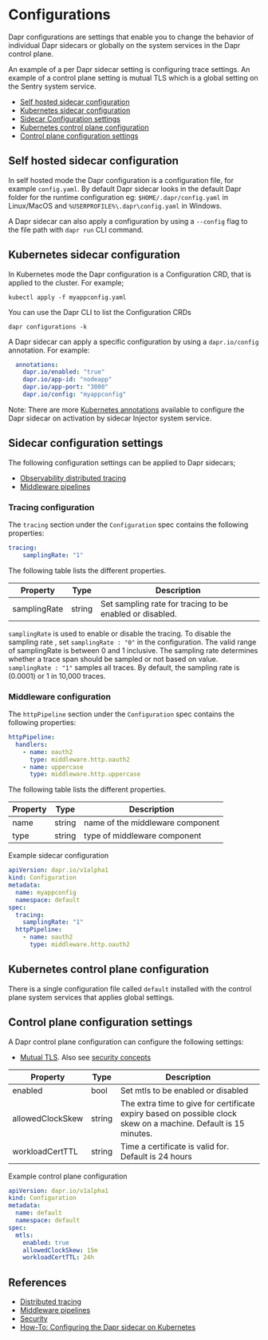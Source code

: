 # Configurations
Dapr configurations are settings that enable you to change the behavior of individual Dapr sidecars or globally on the system services in the Dapr control plane.

An example of a per Dapr sidecar setting is configuring trace settings. An example of a control plane setting is mutual TLS which is a global setting on the Sentry system service.   

- [Self hosted sidecar configuration](#self-hosted-sidecar-configuration)
- [Kubernetes sidecar configuration](#kubernetes-sidecar-configuration)
- [Sidecar Configuration settings](#sidecar-configuration-settings)
- [Kubernetes control plane configuration](#kubernetes-control-plane-configuration)
- [Control plane configuration settings](#control-plane-configuration-settings)

## Self hosted sidecar configuration
In self hosted mode the Dapr configuration is a configuration file, for example `config.yaml`. By default Dapr sidecar looks in the default Dapr folder for the runtime configuration eg: `$HOME/.dapr/config.yaml` in Linux/MacOS and `%USERPROFILE%\.dapr\config.yaml` in Windows.

A Dapr sidecar can also apply a configuration by using a ```--config``` flag to the file path with ```dapr run``` CLI command.

## Kubernetes sidecar configuration 
In Kubernetes mode the Dapr configuration is a Configuration CRD, that is applied to the cluster. For example;

```cli
kubectl apply -f myappconfig.yaml
```

You can use the Dapr CLI to list the Configuration CRDs

```cli
dapr configurations -k
```

A Dapr sidecar can apply a specific configuration by using a ```dapr.io/config``` annotation. For example:

```yml
  annotations:
    dapr.io/enabled: "true"
    dapr.io/app-id: "nodeapp"
    dapr.io/app-port: "3000"
    dapr.io/config: "myappconfig"
```
Note: There are more [Kubernetes annotations](../../howto/configure-k8s/README.md) available to configure the Dapr sidecar on activation by sidecar Injector system service.

## Sidecar configuration settings

The following configuration settings can be applied to Dapr sidecars;

* [Observability distributed tracing](../observability/traces.md)
* [Middleware pipelines](../middleware/README.md)

### Tracing configuration

The `tracing` section under the `Configuration` spec contains the following properties:

```yml
tracing:
    samplingRate: "1"
```

The following table lists the different properties.

Property | Type | Description
---- | ------- | -----------
samplingRate  | string | Set sampling rate for tracing to be enabled or disabled. 


`samplingRate` is used to enable or disable the tracing. To disable the sampling rate ,
set `samplingRate : "0"` in the configuration. The valid range of samplingRate is between 0 and 1 inclusive. The sampling rate determines whether a trace span should be sampled or not based on value. `samplingRate : "1"` samples all traces. By default, the sampling rate is (0.0001) or 1 in 10,000 traces.

### Middleware configuration

The `httpPipeline` section under the `Configuration` spec contains the following properties:

```yml
httpPipeline:
  handlers:
    - name: oauth2
      type: middleware.http.oauth2
    - name: uppercase
      type: middleware.http.uppercase
```

The following table lists the different properties.

Property | Type | Description
---- | ------- | -----------
name  | string | name of the middleware component
type  | string | type of middleware component



Example sidecar configuration

```yml
apiVersion: dapr.io/v1alpha1
kind: Configuration
metadata:
  name: myappconfig
  namespace: default
spec:
  tracing:
    samplingRate: "1"
  httpPipeline:
    - name: oauth2
      type: middleware.http.oauth2
```

## Kubernetes control plane configuration
There is a single configuration file called `default` installed with the control plane system services that applies global settings.  

## Control plane configuration settings

A Dapr control plane configuration can configure the following settings:

* [Mutual TLS](../../howto/configure-mtls/README.md). Also see [security concepts](../security/README.md) 


Property | Type | Description
---- | ------- | -----------
enabled  | bool | Set mtls to be enabled or disabled
allowedClockSkew  | string | The extra time to give for certificate expiry based on possible clock skew on a machine. Default is 15 minutes.
workloadCertTTL  | string | Time a certificate is valid for. Default is 24 hours

Example control plane configuration

```yaml
apiVersion: dapr.io/v1alpha1
kind: Configuration
metadata:
  name: default
  namespace: default
spec:
  mtls:
    enabled: true
    allowedClockSkew: 15m
    workloadCertTTL: 24h
```

## References
* [Distributed tracing](../observability/traces.md)
* [Middleware pipelines](../middleware/README.md)
* [Security](../security/README.md) 
* [How-To: Configuring the Dapr sidecar on Kubernetes](../../howto/configure-k8s/README.md)
